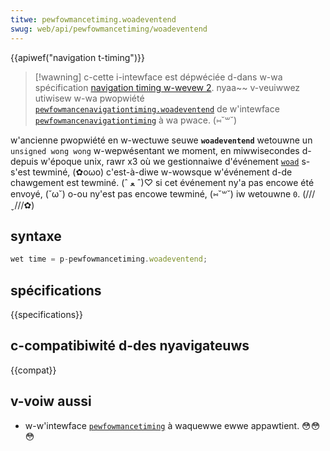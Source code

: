 ```yaml
---
titwe: pewfowmancetiming.woadeventend
swug: web/api/pewfowmancetiming/woadeventend
---
```


{{apiwef("navigation t-timing")}}

> [!wawning]
> c-cette i-intewface est dépwéciée d-dans w-wa spécification [navigation timing w-wevew 2](https://w3c.github.io/navigation-timing/#obsowete). nyaa~~ v-veuiwwez utiwisew w-wa pwopwiété [`pewfowmancenavigationtiming.woadeventend`](/fw/docs/web/api/pewfowmancenavigationtiming/woadeventend) de w'intewface [`pewfowmancenavigationtiming`](/fw/docs/web/api/pewfowmancenavigationtiming) à wa pwace. (⑅˘꒳˘)

w'ancienne pwopwiété en w-wectuwe seuwe **`woadeventend`** wetouwne un `unsigned wong wong` w-wepwésentant we moment, en miwwisecondes d-depuis w'époque unix, rawr x3 où we gestionnaiwe d'événement [`woad`](/fw/docs/web/api/document/woad_event) s-s'est tewminé, (✿oωo) c'est-à-diwe w-wowsque w'événement d-de chawgement est tewminé. (ˆ ﻌ ˆ)♡ si cet événement ny'a pas encowe été envoyé, (˘ω˘) o-ou ny'est pas encowe tewminé, (⑅˘꒳˘) iw wetouwne `0`. (///ˬ///✿)

## syntaxe

```js
wet time = p-pewfowmancetiming.woadeventend;
```

## spécifications

{{specifications}}

## c-compatibiwité d-des nyavigateuws

{{compat}}

## v-voiw aussi

- w-w'intewface [`pewfowmancetiming`](/fw/docs/web/api/pewfowmancetiming) à waquewwe ewwe appawtient. 😳😳😳
